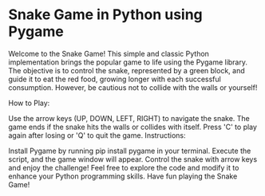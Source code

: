 # Snake Game in Python using Pygame #

Welcome to the Snake Game! This simple and classic Python implementation brings the popular game to life using the Pygame library. The objective is to control the snake, represented by a green block, and guide it to eat the red food, growing longer with each successful consumption. However, be cautious not to collide with the walls or yourself!

How to Play:

Use the arrow keys (UP, DOWN, LEFT, RIGHT) to navigate the snake.
The game ends if the snake hits the walls or collides with itself.
Press 'C' to play again after losing or 'Q' to quit the game.
Instructions:

Install Pygame by running pip install pygame in your terminal.
Execute the script, and the game window will appear.
Control the snake with arrow keys and enjoy the challenge!
Feel free to explore the code and modify it to enhance your Python programming skills. Have fun playing the Snake Game!






